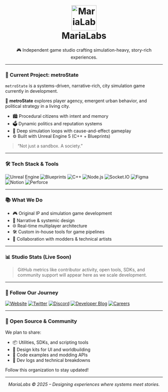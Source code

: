 <!-- .github/README.md -->

<h1 align="center">
  <img src="https://your-cdn.com/logo.svg" alt="MariaLabs" height="80" /><br/>
  <strong>MariaLabs</strong>
</h1>
<p align="center">
  🎮 Independent game studio crafting simulation-heavy, story-rich experiences.
</p>

---

### 🚧 Current Project: <strong>metroState</strong>

`metroState` is a systems-driven, narrative-rich, city simulation game currently in development.

🧠 **metroState** explores player agency, emergent urban behavior, and political strategy in a living city.

- 🏙️ Procedural citizens with intent and memory
- 🗳️ Dynamic politics and reputation systems
- 🧩 Deep simulation loops with cause-and-effect gameplay
- ⚙️ Built with Unreal Engine 5 (C++ + Blueprints)

> “Not just a sandbox. A society.”

---

### 🛠 Tech Stack & Tools

![Unreal Engine](https://img.shields.io/badge/-Unreal%20Engine-313131?logo=unrealengine&logoColor=white)
![Blueprints](https://img.shields.io/badge/-Blueprints-00599C?logo=unrealengine&logoColor=white)
![C++](https://img.shields.io/badge/-C++-00599C?logo=c%2B%2B&logoColor=white)
![Node.js](https://img.shields.io/badge/-Node.js-339933?logo=node.js&logoColor=white)
![Socket.IO](https://img.shields.io/badge/-Socket.IO-010101?logo=socket.io&logoColor=white)
![Figma](https://img.shields.io/badge/-Figma-F24E1E?logo=figma&logoColor=white)
![Notion](https://img.shields.io/badge/-Notion-000000?logo=notion&logoColor=white)
![Perforce](https://img.shields.io/badge/-Perforce-404040?logo=perforce&logoColor=white)

---

### 📚 What We Do

- 🎮 Original IP and simulation game development
- 🧠 Narrative & systemic design
- 🌐 Real-time multiplayer architecture
- 🛠 Custom in-house tools for game pipelines
- 🤝 Collaboration with modders & technical artists

---

### 📊 Studio Stats (Live Soon)

> GitHub metrics like contributor activity, open tools, SDKs, and community support will appear here as we scale development.

---

### 📣 Follow Our Journey

[![Website](https://img.shields.io/badge/-Website-000?style=flat&logo=vercel&logoColor=white)](https://marialabs.org)
[![Twitter](https://img.shields.io/badge/-@MariaLabsORG-1DA1F2?logo=twitter&logoColor=white)](https://twitter.com/marialabshq)
[![Discord](https://img.shields.io/badge/-Join%20us%20on%20Discord-5865F2?logo=discord&logoColor=white)](https://discord.gg/metro-state)
[![Developer Blog](https://img.shields.io/badge/-Dev%20Blog-000000?logo=hashnode&logoColor=white)](https://marialabs.org/blog)
[![Careers](https://img.shields.io/badge/-We're%20Hiring-FBBD08?logo=briefcase&logoColor=black)](https://marialabs.org/careers)

---

### 🧩 Open Source & Community

We plan to share:
- 📦 Utilities, SDKs, and scripting tools
- 🎨 Design kits for UI and worldbuilding
- 🔧 Code examples and modding APIs
- 📘 Dev logs and technical breakdowns

Follow this organization to stay updated!

---

<p align="center">
  <em>MariaLabs © 2025 – Designing experiences where systems meet stories.</em>
</p>
